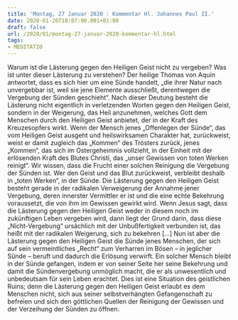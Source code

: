 ```yaml
---
title: 'Montag, 27 Januar 2020 : Kommentar Hl. Johannes Paul II.'
date: 2020-01-26T18:07:00.001+01:00
draft: false
url: /2020/01/montag-27-januar-2020-kommentar-hl.html
tags: 
- MEDITATIO
---
```


Warum ist die Lästerung gegen den Heiligen Geist nicht zu vergeben? Was ist unter dieser Lästerung zu verstehen? Der heilige Thomas von Aquin antwortet, dass es sich hier um eine Sünde handelt, „die ihrer Natur nach unvergebbar ist, weil sie jene Elemente ausschließt, derentwegen die Vergebung der Sünden geschieht“. Nach dieser Deutung besteht die Lästerung nicht eigentlich in verletzenden Worten gegen den Heiligen Geist, sondern in der Weigerung, das Heil anzunehmen, welches Gott dem Menschen durch den Heiligen Geist anbietet, der in der Kraft des Kreuzesopfers wirkt. Wenn der Mensch jenes „Offenlegen der Sünde“, das vom Heiligen Geist ausgeht und heilswirksamen Charakter hat, zurückweist, weist er damit zugleich das „Kommen“ des Trösters zurück, jenes „Kommen“, das sich im Ostergeheimnis vollzieht, in der Einheit mit der erlösenden Kraft des Blutes Christi, das „unser Gewissen von toten Werken reinigt“. Wir wissen, dass die Frucht einer solchen Reinigung die Vergebung der Sünden ist. Wer den Geist und das Blut zurückweist, verbleibt deshalb in „toten Werken“, in der Sünde. Die Lästerung gegen den Heiligen Geist besteht gerade in der radikalen Verweigerung der Annahme jener Vergebung, deren innerster Vermittler er ist und die eine echte Bekehrung voraussetzt, die von ihm im Gewissen gewirkt wird. Wenn Jesus sagt, dass die Lästerung gegen den Heiligen Geist weder in diesem noch im zukünftigen Leben vergeben wird, dann liegt der Grund darin, dass diese „Nicht-Vergebung“ ursächlich mit der Unbußfertigkeit verbunden ist, das heißt mit der radikalen Weigerung, sich zu bekehren \[…\] Nun ist aber die Lästerung gegen den Heiligen Geist die Sünde jenes Menschen, der sich auf sein vermeintliches „Recht“ zum Verharren im Bösen – in jeglicher Sünde – beruft und dadurch die Erlösung verwirft. Ein solcher Mensch bleibt in der Sünde gefangen, indem er von seiner Seite her seine Bekehrung und damit die Sündenvergebung unmöglich macht, die er als unwesentlich und unbedeutsam für sein Leben erachtet. Dies ist eine Situation des geistlichen Ruins; denn die Lästerung gegen den Heiligen Geist erlaubt es dem Menschen nicht, sich aus seiner selbstverhängten Gefangenschaft zu befreien und sich den göttlichen Quellen der Reinigung der Gewissen und der Verzeihung der Sünden zu öffnen.